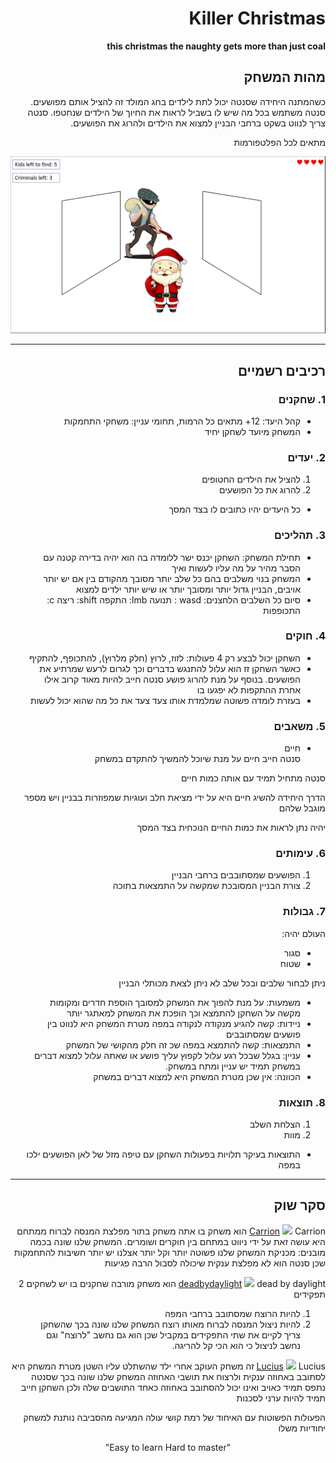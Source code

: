 <div dir='rtl' lang='he'>


# Killer Christmas


**this christmas the naughty gets more than just coal**


## מהות המשחק
כשהמתנה היחידה שסנטה יכול לתת לילדים בחג המולד זה להציל אותם מפושעים.
סנטה משתמש בכל מה שיש לו בשביל לראות את החיוך של הילדים שנחטפו.
סנטה צריך לנווט בשקט ברחבי הבניין למצוא את הילדים ולהרוג את הפושעים.

מתאים לכל הפלטפורמות

[<img src= "./images/game_sketch.png" />](img)

---


## רכיבים רשמיים


### 1. שחקנים


* קהל היעד: 12+ מתאים כל הרמות, תחומי עניין: משחקי התחמקות
* המשחק מיועד לשחקן יחיד


### 2. יעדים

1. להציל את הילדים החטופים
2. להרוג את כל הפושעים
* כל היעדים יהיו כתובים לו בצד המסך 


### 3. תהליכים

* תחילת המשחק: השחקן יכנס ישר ללומדה בה הוא יהיה בדירה קטנה עם הסבר מהיר על מה עליו לעשות ואיך
* המשחק בנוי משלבים בהם כל שלב יותר מסובך מהקודם
בין אם יש יותר אויבים, הבניין גדול יותר ומסובך יותר או שיש יותר ילדים למצוא
*	סיום כל השלבים 
הלחצנים:
wasd : תנועה
lmb: התקפה
shift: ריצה
c: התכופפות

### 4. חוקים

* השחקן יכול לבצע רק 4 פעולות: לזוז, לרוץ (חלק מלרוץ), להתכופף, להתקיף
* כאשר השחקן זז הוא עלול להתנגש בדברים וכך לגרום לרעש שמרתיע את הפושעים.
בנוסף על מנת להרוג פושע סנטה חייב להיות מאוד קרוב אילו אחרת ההתקפות לא יפגעו בו
* בעזרת לומדה פשוטה שמלמדת אותו צעד צעד את כל מה שהוא יכול לעשות


### 5. משאבים

* חיים <br>
סנטה חייב חיים על מנת שיוכל להמשיך להתקדם במשחק

סנטה מתחיל תמיד עם אותה כמות חיים

הדרך היחידה להשיג חיים היא על ידי מציאת חלב ועוגיות 
שמפוזרות בבניין ויש מספר מוגבל שלהם

יהיה נתן לראות את כמות החיים הנוכחית בצד המסך


### 6. עימותים

1. הפושעים שמסתובבים ברחבי הבניין 
2. צורת הבניין המסובכת שמקשה על התמצאות בתוכה


### 7. גבולות

העולם יהיה:
* סגור
* שטוח

ניתן לבחור שלבים ובכל שלב לא ניתן לצאת מכותלי הבניין 

* משמעות: על מנת להפוך את המשחק למסובך הוספת חדרים ומקומות מקשה על השחקן להתמצא וכך הופכת את המשחק למאתגר יותר
* ניידות: קשה להגיע מנקודה לנקודה במפה מטרת המשחק היא לנווט בין פושעים שמסתובבים 
* התמצאות: קשה להתמצא במפה שכ זה חלק מהקושי של המשחק
* עניין: בגלל שבכל רגע עלול לקפוץ עליך פושע או שאתה עלול למצוא דברים במשחק תמיד יש עניין ומתח במשחק.
* הכוונה: אין שכן מטרת המשחק היא למצוא דברים במשחק


### 8. תוצאות

1. הצלחת השלב
2. מוות
* התוצאות בעיקר תלויות בפעולות השחקן עם טיפה מזל של לאן הפושעים ילכו במפה

---

## סקר שוק


[Carrion](https://store.steampowered.com/app/953490/CARRION/)
[<img src= "https://cdn.cloudflare.steamstatic.com/steam/apps/953490/ss_5f53d9ba6f95568c6ce39dad483a0e0d5a5dd457.600x338.jpg?t=1667025245" />](img)
Carrion  הוא משחק בו אתה משחק בתור מפלצת המנסה לברוח ממתחם 
היא עושה זאת על ידי ניווט במתחם בין חוקרים ושומרים.
המשחק שלנו שונה בכמה מובנים:
מכניקת המשחק שלנו פשוטה יותר וקל יותר
אצלנו יש יותר חשיבות להתחמקות שכן סנטה הוא לא מפלצת ענקית שיכולה לסבול הרבה פגיעות

[deadbydaylight](https://deadbydaylight.com/)
[<img src="https://deadbydaylight.com/static/8566761e02be6ebb28832004e1a7e983/bb1c4/Screenshot_1_a04a205f1e.jpg" />](img)
dead by daylight הוא משחק מורבה שחקנים בו יש לשחקים 2 תפקידים
1. להיות הרוצח שמסתובב ברחבי המפה
2. להיות ניצול המנסה לברוח מאותו רוצח
המשחק שלנו שונה בכך שהשחקן צריך לקיים את שתי התפקידים במקביל 
שכן הוא גם נחשב "לרוצח" וגם נחשב לניצול כי הוא הכי קל להריגה.

[Lucius](https://store.steampowered.com/app/218640/Lucius/)
[<img src="https://i0.wp.com/pcinvasion.com/wp-content/uploads/2015/02/lucius-2-6.jpg?ssl=1"/>](img)
Lucius זה משחק העוקב אחרי ילד שהשתלט עליו השטן
מטרת המשחק היא לסתובב באחוזה ענקית ולרצוח את תושבי האחוזה 
המשחק שלנו שונה בכך שסנטה נתפס תמיד כאויב ואינו יכול להסתובב באחוזה כאחד התושבים שלה
ולכן השחקן חייב תמיד להיות ערני לסכנות

הפעולות הפשוטות עם האיחוד של רמת קושי עולה המגיעה מהסביבה נותנת למשחק יחודיות משלו 

<p align="center">
  "Easy to learn Hard to master"
</p>

</div>
